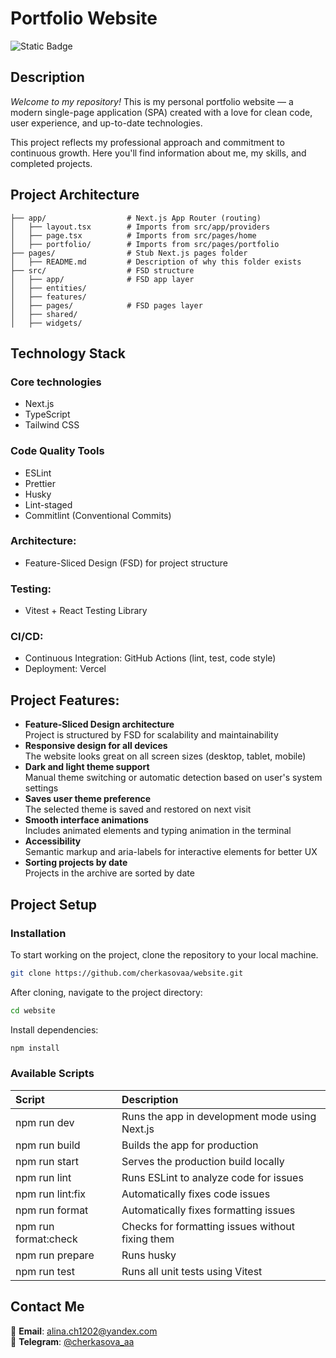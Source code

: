 # Portfolio Website
![Static Badge](https://img.shields.io/badge/status-completed-success)

## Description
_Welcome to my repository!_
This is my personal portfolio website — a modern single-page application (SPA) created with a love for clean code, user experience, and up-to-date technologies.

This project reflects my professional approach and commitment to continuous growth. Here you'll find information about me, my skills, and completed projects.

## Project Architecture
``` text
├── app/                  # Next.js App Router (routing)
│   ├── layout.tsx        # Imports from src/app/providers
│   ├── page.tsx          # Imports from src/pages/home
│   ├── portfolio/        # Imports from src/pages/portfolio
├── pages/                # Stub Next.js pages folder
│   ├── README.md         # Description of why this folder exists
├── src/                  # FSD structure
│   ├── app/              # FSD app layer 
│   ├── entities/  
│   ├── features/  
│   ├── pages/            # FSD pages layer
│   ├── shared/
│   ├── widgets/
```

## Technology Stack
### Core technologies
- Next.js
- TypeScript
- Tailwind CSS

### Code Quality Tools
- ESLint
- Prettier
- Husky
- Lint-staged
- Commitlint (Conventional Commits)

### Architecture:
- Feature-Sliced Design (FSD) for project structure

### Testing:
- Vitest + React Testing Library

### CI/CD:
- Continuous Integration: GitHub Actions (lint, test, code style)
- Deployment: Vercel

## Project Features:
- **Feature-Sliced Design architecture**  
  Project is structured by FSD for scalability and maintainability
- **Responsive design for all devices**  
  The website looks great on all screen sizes (desktop, tablet, mobile)
- **Dark and light theme support**  
  Manual theme switching or automatic detection based on user's system settings
- **Saves user theme preference**  
  The selected theme is saved and restored on next visit
- **Smooth interface animations**  
  Includes animated elements and typing animation in the terminal
- **Accessibility**  
  Semantic markup and aria-labels for interactive elements for better UX
- **Sorting projects by date**  
  Projects in the archive are sorted by date


## Project Setup

### Installation

To start working on the project, clone the repository to your local machine.

```bash
git clone https://github.com/cherkasovaa/website.git
```

After cloning, navigate to the project directory:

```bash
cd website
```
Install dependencies:

```bash
npm install
```

### Available Scripts

| Script               |  Description                                              |
|:---------------------|:----------------------------------------------------------|
| npm run dev          | Runs the app in development mode using Next.js            |
| npm run build        | Builds the app for production                             |
| npm run start        | Serves the production build locally                       |
| npm run lint         | Runs ESLint to analyze code for issues                    |
| npm run lint:fix     | Automatically fixes code issues                           |
| npm run format       | Automatically fixes formatting issues                     |
| npm run format:check | Checks for formatting issues without fixing them          |
| npm run prepare      | Runs husky                                                |
| npm run test         | Runs all unit tests using Vitest                          |

## Contact Me

📧 **Email**: [alina.ch1202@yandex.com](mailto:alina.ch1202@yandex.com)  
💬 **Telegram**: [@cherkasova_aa](https://t.me/cherkasova_aa)